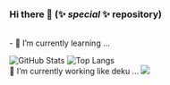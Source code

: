 ### Hi there 👋 (✨ _special_ ✨ repository)
<br>
- 🌱 I’m currently learning ...
      
 <!-- ![](https://github-readme-stats.vercel.app/api?username=garrati-0k&show_icons=true&theme=dracula&border_radius=5&include_all_commits=true) -->
      
![GitHub Stats](https://github-readme-stats.vercel.app/api?username=corrado98ggg&line_height=31.5&theme=onedark&show_icons=true&count_private=true&include_all_commits=true&hide=contribs,stars)
![Top Langs](https://github-readme-stats.vercel.app/api/top-langs/?username=corrado98ggg&layout=compact&theme=onedark&show)
<br>
🔭 I’m currently working like deku ...
![](https://myheroacademia.fandom.com/f/p/4400000000001264689/r/4400000000006566609)

<!--
**corrado98ggg/corrado98ggg** is a ✨ _special_ ✨ repository because its `README.md` (this file) appears on your GitHub profile.

Here are some ideas to get you started:

- 🔭 I’m currently working on ...
- 🌱 I’m currently learning ...
- 👯 I’m looking to collaborate on ...
- 🤔 I’m looking for help with ...
- 💬 Ask me about ...
- 📫 How to reach me: ...
- 😄 Pronouns: ...
- ⚡ Fun fact: ...
-->
